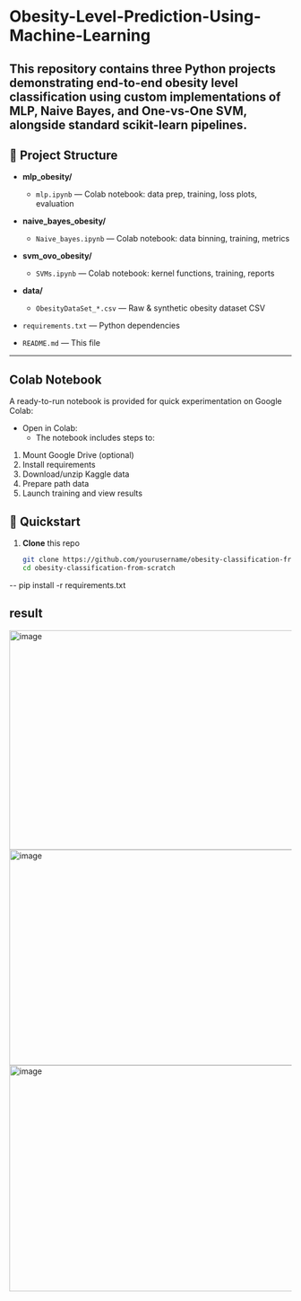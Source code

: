 # Obesity-Level-Prediction-Using-Machine-Learning
## This repository contains three Python projects demonstrating end-to-end obesity level classification using custom implementations of MLP, Naive Bayes, and One-vs-One SVM, alongside standard scikit-learn pipelines. 
## 📂 Project Structure

- **mlp_obesity/**
  - `mlp.ipynb` ― Colab notebook: data prep, training, loss plots, evaluation

- **naive_bayes_obesity/**
  - `Naive_bayes.ipynb` ― Colab notebook: data binning, training, metrics

- **svm_ovo_obesity/**
  - `SVMs.ipynb` ― Colab notebook: kernel functions, training, reports
- **data/**
  - `ObesityDataSet_*.csv` ― Raw & synthetic obesity dataset CSV

- `requirements.txt` ― Python dependencies  
- `README.md` ― This file

---

## Colab Notebook
A ready-to-run notebook is provided for quick experimentation on Google Colab:  
- Open in Colab:
  - The notebook includes steps to:  
1. Mount Google Drive (optional)  
2. Install requirements  
3. Download/unzip Kaggle data  
4. Prepare path data  
5. Launch training and view results  


## 🚀 Quickstart

1. **Clone** this repo  
   ```bash
   git clone https://github.com/yourusername/obesity-classification-from-scratch.git
   cd obesity-classification-from-scratch
-- pip install -r requirements.txt
## result
<img width="691" height="391" alt="image" src="https://github.com/user-attachments/assets/6a031e1b-4e68-4e48-9d98-f5b272af0623" />
<img width="714" height="384" alt="image" src="https://github.com/user-attachments/assets/fd583fc6-ba00-4f92-a497-8e07d0988ef7" />
<img width="778" height="403" alt="image" src="https://github.com/user-attachments/assets/871fb52e-1b30-4aca-9efb-b13b4bae75ac" />

